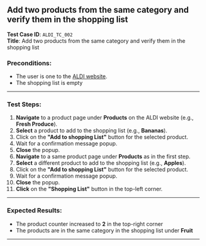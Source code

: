 ## Add two products from the same category and verify them in the shopping list

**Test Case ID**: `ALDI_TC_002`  
**Title**: Add two products from the same category and verify them in the shopping list

### Preconditions:
- The user is one to the [ALDI website](https://www.aldi.us).
- The shopping list is empty
---

### Test Steps:
1. **Navigate** to a product page under **Products** on the ALDI website (e.g., **Fresh Produce**).
2. **Select** a product to add to the shopping list (e.g., **Bananas**).
3. Click on the **"Add to shopping List"** button for the selected product.
4. Wait for a confirmation message popup.
5. **Close** the popup.
6. **Navigate** to a same product page under **Products** as in the first step.
7. **Select** a different product to add to the shopping list (e.g., **Apples**).
8. Click on the **"Add to shopping List"** button for the selected product.
9. Wait for a confirmation message popup.
10. **Close** the popup.
11. **Click** on the **"Shopping List"** button in the top-left corner.

---

### Expected Results:
- The product counter increased to **2** in the top-right corner
- The products are in the same category in the shopping list under **Fruit**

---